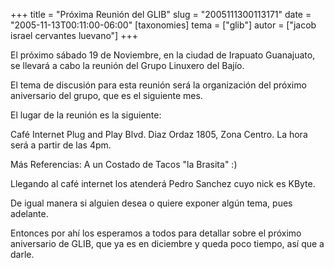 +++
title = "Próxima Reunión del GLIB"
slug = "2005111300113171"
date = "2005-11-13T00:11:00-06:00"
[taxonomies]
tema = ["glib"]
autor = ["jacob israel cervantes luevano"]
+++

El próximo sábado 19 de Noviembre, en la ciudad de Irapuato Guanajuato,
se llevará a cabo la reunión del Grupo Linuxero del Bajío.

El tema de discusión para esta reunión será la organización del próximo
aniversario del grupo, que es el siguiente mes.

<!-- more -->
El lugar de la reunión es la siguiente:

Café Internet Plug and Play Blvd. Diaz Ordaz 1805, Zona Centro. La hora
será a partir de las 4pm.

Más Referencias: A un Costado de Tacos &quot;la Brasita&quot; :)

Llegando al café internet los atenderá Pedro Sanchez cuyo nick es KByte.

De igual manera si alguien desea o quiere exponer algún tema, pues
adelante.

Entonces por ahí los esperamos a todos para detallar sobre el próximo
aniversario de GLIB, que ya es en diciembre y queda poco tiempo, así que
a darle.
